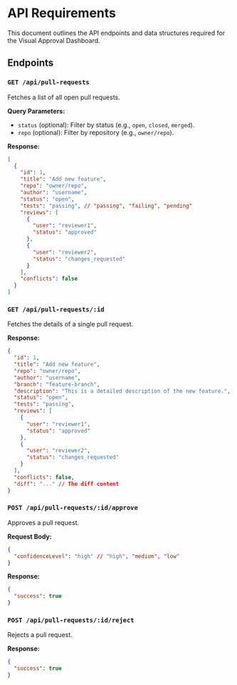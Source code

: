 # API Requirements

This document outlines the API endpoints and data structures required for the Visual Approval Dashboard.

## Endpoints

### `GET /api/pull-requests`

Fetches a list of all open pull requests.

**Query Parameters:**

*   `status` (optional): Filter by status (e.g., `open`, `closed`, `merged`).
*   `repo` (optional): Filter by repository (e.g., `owner/repo`).

**Response:**

```json
[
  {
    "id": 1,
    "title": "Add new feature",
    "repo": "owner/repo",
    "author": "username",
    "status": "open",
    "tests": "passing", // "passing", "failing", "pending"
    "reviews": [
      {
        "user": "reviewer1",
        "status": "approved"
      },
      {
        "user": "reviewer2",
        "status": "changes_requested"
      }
    ],
    "conflicts": false
  }
]
```

### `GET /api/pull-requests/:id`

Fetches the details of a single pull request.

**Response:**

```json
{
  "id": 1,
  "title": "Add new feature",
  "repo": "owner/repo",
  "author": "username",
  "branch": "feature-branch",
  "description": "This is a detailed description of the new feature.",
  "status": "open",
  "tests": "passing",
  "reviews": [
    {
      "user": "reviewer1",
      "status": "approved"
    },
    {
      "user": "reviewer2",
      "status": "changes_requested"
    }
  ],
  "conflicts": false,
  "diff": "..." // The diff content
}
```

### `POST /api/pull-requests/:id/approve`

Approves a pull request.

**Request Body:**

```json
{
  "confidenceLevel": "high" // "high", "medium", "low"
}
```

**Response:**

```json
{
  "success": true
}
```

### `POST /api/pull-requests/:id/reject`

Rejects a pull request.

**Response:**

```json
{
  "success": true
}
```

